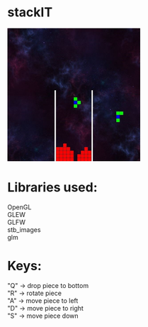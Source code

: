 # stackIT
<img src="https://github.com/popaiulian1/stackIT/blob/main/thirdparty/assets/game%20capture.JPG" alt="This is a screenshot of how the game looks" width="300" height="300">

# Libraries used:
OpenGL  
GLEW  
GLFW  
stb_images  
glm  

# Keys:  
"Q" -> drop piece to bottom  
"R" -> rotate piece  
"A" -> move piece to left  
"D" -> move piece to right  
"S" -> move piece down  
